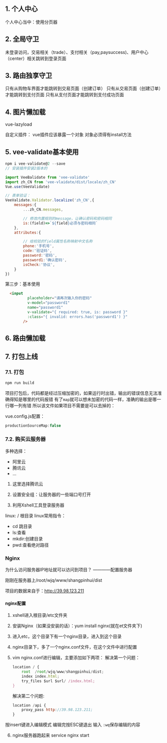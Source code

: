 ## 1. 个人中心
个人中心当中：使用分页器

## 2. 全局守卫
未登录访问，交易相关（trade）、支付相关（pay,paysuccess)、用户中心（center）相关跳转到登录页面

## 3. 路由独享守卫
只有从购物车界面才能跳转到交易页面（创建订单）
只有从交易页面（创建订单）才能跳转到支付页面
只有从支付页面才能跳转到支付成功页面

## 4. 图片懒加载
vue-lazyload


自定义插件：
vue插件应该暴露一个对象
对象必须得有install方法

## 5. vee-validate基本使用
```js
npm i vee-validate@2 --save 
// 安装插件安装2版本的

import VeeBalidate from 'vee-validate'
import zh_CN from 'vee-vlaidate/dist/locale/zh_CN'
Vue.use(VeeValidate)

```

```js
// 表单验证：
VeeValidate.Validator.localize('zh_CN',{
    messages:{
        ...zh_CN.messages,

        // 修改内置规则的message，让确认密码和密码相同
        is:(field)=>`${field}必须与密码相同`  
    },
    attributes:{

        // 给校验的field属性名称映射中文名称
        phone:'手机号',
        code:'验证码',
        password:'密码',
        password1:'确认密码',
        isCheck:'协议',
    }
})
```

第三步：基本使用
```html
  <input
          placeholder="请再次输入你的密码"
          v-model="password1"
          name="password1"
          v-validate="{ required: true, is: password }"
          :class="{ invalid: errors.has('password1') }"
        />
```


## 6. 路由懒加载

## 7. 打包上线

### 7.1. 打包
```js
npm run build
```

项目打包后，代码都是经过压缩加密的，如果运行时出错，输出的错误信息无法准确得知是哪里的代码报错
有了`map`就可以想未加密的代码一样，准确的输出是哪一行哪一列有错
所以该文件如果项目不需要是可以去掉的：

vue.config.js配置：
```js
productionSourceMap:false
```


### 7.2. 购买云服务器

多种选择：
- 阿里云
- 腾讯云
- ...

1. 这里选择腾讯云

2. 设置安全组：让服务器的一些端口号打开


3. 利用Xshell工具登录服务器

linux:
/ 根目录
linux常用指令：
- cd 跳目录 
- ls:查看
- mkdir:创建目录
- pwd:查看绝对路径


### Nginx
为什么访问服务器IP地址就可以访问到项目？  ————配置服务器

刚刚在服务器上/root/wjq/www/shangpinhui/dist


项目的数据来自于：http://39.98.123.211



#### nginx配置
1. xshell进入根目录/etc文件夹
2. 安装Nginx（如果没安装的话）：yum install nginx(就在et文件夹下)
3. 进入etc，这个目录下有一个nginx目录，进入到这个目录
4. nginx目录下，多了一个nginx.conf文件，在这个文件中进行配置
5. vim nginx.conf进行编辑，主要添加如下两项：
   解决第一个问题：
    ```js
    location / {
        root  /root/wjq/www/shangpinhui/dist;
        index index.html;
        try_files $url $url/ /index.html;
    }
    ```


    解决第二个问题:
    ```js
    location /api {
        proxy_pass http://39.98.123.211;
    }
    ```

按insert键进入编辑模式
编辑完按ESC键退出
输入 `:wq`保存编辑的内容

6. nginx服务器跑起来
   service nginx start